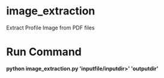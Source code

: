 # image_extraction
Extract Profile Image from PDF files 

# Run Command
<b> python image_extraction.py 'inputfile/inputdir>'  'outputdir' </b>
 

